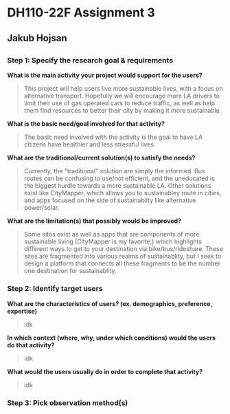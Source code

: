 # DH110-22F Assignment 3
## Jakub Hojsan

##

### Step 1: Specify the research goal & requirements

**What is the main activity your project would support for the users?**
>This project will help users live more sustainable lives, with a focus on alternative transport. Hopefully we will encourage more LA drivers to limit their use of gas operated cars to reduce traffic, as well as help them find resources to better their city by making it more sustainable.

**What is the basic need/goal involved for that activity?**
>The basic need involved with the activity is the goal to have LA citizens have healthier and less stressful lives.

**What are the traditional/current solution(s) to satisfy the needs?**
>Currently, the "traditional" solution are simply the informed. Bus routes can be confusing to use/not efficient, and the uneducated is the biggest hurdle towards a more sustainable LA. Other solutions exist like CityMapper, which allows you to sustainabley route in cities, and apps focused on the side of sustainablity like alternative power/solar. 

**What are the limitation(s) that possibly would be improved?**
>Some sites exist as well as apps that are components of more sustainable living (CityMapper is my favorite,) which highlights different ways to get to your destination via bike/bus/rideshare. These sites are fragmented into various realms of sustainablity, but I seek to design a platform that connects all these fragments to be the number one destination for sustainablity. 

### Step 2: Identify target users

**What are the characteristics of users? (ex. demographics, preference, expertise)**
>idk

**In which context (where, why, under which conditions) would the users do that activity?**
>idk

**What would the users usually do in order to complete that activity?**
>idk

### Step 3: Pick observation method(s)


